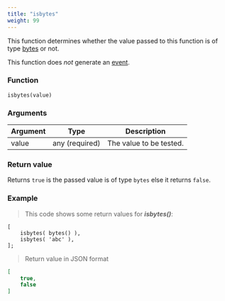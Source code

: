 ```yaml
---
title: "isbytes"
weight: 99
---
```


This function determines whether the value passed to this function
is of type [bytes](../../data-types/bytes) or not.

This function does *not* generate an [event](../../overview/events).

### Function

`isbytes(value)`

### Arguments

Argument | Type | Description
-------- | ---- | -----------
value | any (required) | The value to be tested.

### Return value

Returns `true` is the passed value is of type `bytes` else it returns `false`.

### Example

> This code shows some return values for ***isbytes()***:

```thingsdb,json_response
[
    isbytes( bytes() ),
    isbytes( 'abc' ),
];
```

> Return value in JSON format

```json
[
    true,
    false
]
```
